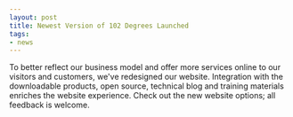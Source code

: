 ```yaml
---
layout: post
title: Newest Version of 102 Degrees Launched
tags:
- news
---
```


To better reflect our business model and offer more services online to our visitors and customers, we've redesigned our website.  Integration with the downloadable products, open source, technical blog and training materials enriches the website experience.  Check out the new website options; all feedback is welcome.
